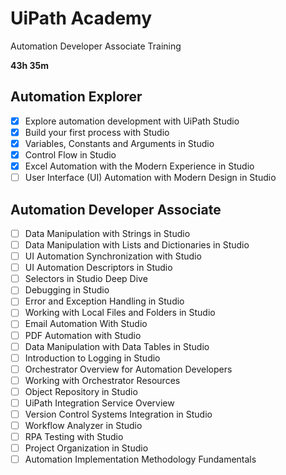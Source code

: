 # UiPath Academy

Automation Developer Associate Training

**43h 35m**

## Automation Explorer
- [x] Explore automation development with UiPath Studio
- [x] Build your first process with Studio
- [x] Variables, Constants and Arguments in Studio
- [x] Control Flow in Studio
- [x] Excel Automation with the Modern Experience in Studio
- [ ] User Interface (UI) Automation with Modern Design in Studio

## Automation Developer Associate
- [ ] Data Manipulation with Strings in Studio
- [ ] Data Manipulation with Lists and Dictionaries in Studio
- [ ] UI Automation Synchronization with Studio
- [ ] UI Automation Descriptors in Studio
- [ ] Selectors in Studio Deep Dive
- [ ] Debugging in Studio
- [ ] Error and Exception Handling in Studio
- [ ] Working with Local Files and Folders in Studio
- [ ] Email Automation With Studio
- [ ] PDF Automation with Studio
- [ ] Data Manipulation with Data Tables in Studio
- [ ] Introduction to Logging in Studio
- [ ] Orchestrator Overview for Automation Developers
- [ ] Working with Orchestrator Resources
- [ ] Object Repository in Studio
- [ ] UiPath Integration Service Overview
- [ ] Version Control Systems Integration in Studio
- [ ]  Workflow Analyzer in Studio
- [ ] RPA Testing with Studio
- [ ] Project Organization in Studio
- [ ] Automation Implementation Methodology Fundamentals